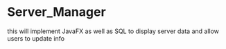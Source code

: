 # Server_Manager
this will implement JavaFX as well as SQL to display server data and allow users to update info

